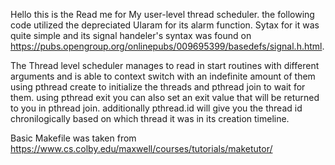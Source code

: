 Hello this is the Read me for My user-level thread scheduler.
the following code utilized the depreciated Ularam for its alarm function. Sytax for it was quite simple and its signal handeler's syntax was found on https://pubs.opengroup.org/onlinepubs/009695399/basedefs/signal.h.html.

The Thread level scheduler manages to read in start routines with different arguments and is able to context switch with an indefinite amount of them using pthread create to initialize the threads and pthread join to wait for them. using pthread exit you can also set an exit value that will be returned to you in pthread join. additionally pthread.id will give you the thread id chronilogically based on which thread it was in its creation timeline. 

Basic Makefile was taken from https://www.cs.colby.edu/maxwell/courses/tutorials/maketutor/


